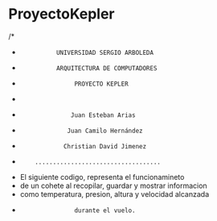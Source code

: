 # ProyectoKepler

/* 
 *               UNIVERSIDAD SERGIO ARBOLEDA
 *               ARQUITECTURA DE COMPUTADORES
 *                    PROYECTO KEPLER
 *           
 *                   Juan Esteban Arias
 *                  Juan Camilo Hernández
 *                 Christian David Jimenez
 *         ...................................      
 *    El siguiente codigo, representa el funcionamineto
 * de un cohete al recopilar, guardar y mostrar informacion 
 * como temperatura, presion, altura y velocidad alcanzada
 *                    durante el vuelo.

